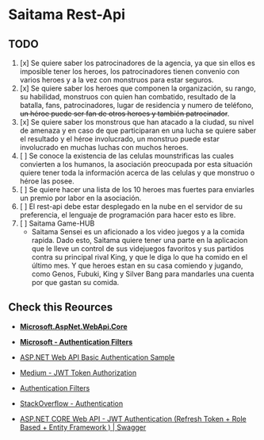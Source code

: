 ﻿# Saitama Rest-Api

## TODO

1. [x] Se quiere saber los patrocinadores de la agencia, ya que sin ellos es imposible tener los heroes, los
   patrocinadores
   tienen convenio con varios heroes y a la vez con monstruos para estar seguros.
2. [x] Se quiere saber los heroes que componen la organización, su rango, su habilidad, monstruos con quien han
   combatido,
   resultado de la batalla, fans, patrocinadores, lugar de residencia y numero de teléfono, ~~un héroe puede ser fan de
   otros heroes y también patrocinador~~.
3. [x] Se quiere saber los monstrous que han atacado a la ciudad, su nivel de amenaza y en caso de que participaran en
   una
   lucha se quiere saber el resultado y el héroe involucrado, un monstruo puede estar involucrado en muchas luchas con
   muchos heroes.
4. [ ] Se conoce la existencia de las celulas mounstrificas las cuales convierten a los humanos, la asociación
   preocupada por
   esta situación quiere tener toda la información acerca de las celulas y que monstruo o héroe las posee.
5. [ ] Se quiere hacer una lista de los 10 heroes mas fuertes para enviarles un premio por labor en la asociación.
6. [ ] El rest-api debe estar desplegado en la nube en el servidor de su preferencia, el lenguaje de programación para
   hacer
   esto es libre.
7. [ ] Saitama Game-HUB
   - Saitama Sensei es un aficionado a los video juegos y a la comida rapida. Dado esto, Saitama quiere tener una parte en la aplicacion que le lleve un control de sus videjuegos favoritos y sus partidos contra su principal rival King, y que le diga lo que ha comido en el último mes. Y que heroes estan en su casa comiendo y jugando, como Genos, Fubuki, King y Silver Bang para mandarles una cuenta por que gastan su comida.

## Check this Reources

- **[Microsoft.AspNet.WebApi.Core](https://www.nuget.org/packages/Microsoft.AspNet.WebApi.Core)**
- **[Microsoft - Authentication Filters](https://learn.microsoft.com/en-us/aspnet/web-api/overview/security/authentication-filters)**
- [ASP.NET Web API Basic Authentication Sample](https://github.com/aspnet/samples/tree/main/samples/aspnet/WebApi/BasicAuthentication)


- [Medium - JWT Token Authorization](https://medium.com/c-sharp-progarmming/jwt-authentication-in-asp-net-core-web-api-82895c29734c)
- [Authentication Filters](https://stackoverflow.com/questions/38751104/web-api-authorize-at-controller-or-action-level-no-authentication)
- [StackOverflow - Authentication](https://stackoverflow.com/questions/38751104/web-api-authorize-at-controller-or-action-level-no-authentication)
- [ASP.NET CORE Web API - JWT Authentication (Refresh Token + Role Based + Entity Framework ) | Swagger](https://www.youtube.com/watch?v=uWhbcR06VcA)
